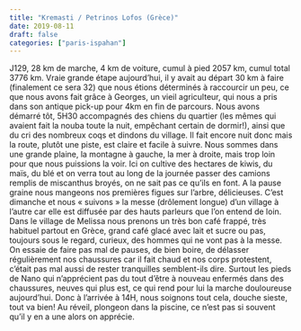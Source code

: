 ```yaml
---
title: "Kremasti / Petrinos Lofos (Grèce)"
date: 2019-08-11
draft: false
categories: ["paris-ispahan"]
---
```


J129, 28 km de marche, 4 km de voiture, cumul à pied 2057 km, cumul total 3776 km.
Vraie grande étape aujourd’hui, il y avait au départ 30 km à faire (finalement ce sera 32) que nous étions déterminés à raccourcir un peu, ce que nous avons fait grâce à Georges, un vieil agriculteur, qui nous a pris dans son antique pick-up pour 4km en fin de parcours.
Nous avons démarré tôt, 5H30 accompagnés des chiens du quartier (les mêmes qui avaient fait la nouba toute la nuit, empêchant certain de dormir!), ainsi que du cri des nombreux coqs et dindons du village. Il fait encore nuit donc mais la route, plutôt une piste, est claire et facile à suivre. Nous sommes dans une grande plaine, la montagne à gauche, la mer à droite, mais trop loin pour que nous puissions la voir. Ici on cultive des hectares de kiwis, du maïs, du blé et on verra tout au long de la journée passer des camions remplis de miscanthus broyés, on ne sait pas ce qu’ils en font. A la pause graine nous mangeons nos premières figues sur l’arbre, délicieuses. C’est dimanche et nous « suivons » la messe (drôlement longue) d’un village à l’autre car elle est diffusée par des hauts parleurs que l’on entend de loin. Dans le village de Melissa nous prenons un très bon café frappé, très habituel partout en Grèce, grand café glacé avec lait et sucre ou pas, toujours sous le regard, curieux, des hommes qui ne vont pas à la messe. On essaie de faire pas mal de pauses, de bien boire, de délasser régulièrement nos chaussures car il fait chaud et nos corps protestent, c’était pas mal aussi de rester tranquilles semblent-ils dire. Surtout les pieds de Nano qui n’apprécient pas du tout d’être à nouveau enfermés dans des chaussures, neuves qui plus est, ce qui rend pour lui la marche douloureuse aujourd’hui.
Donc à l’arrivée à 14H, nous soignons tout cela, douche sieste, tout va bien! Au réveil, plongeon dans la piscine, ce n’est pas si souvent qu’il y en a une alors on apprécie.
